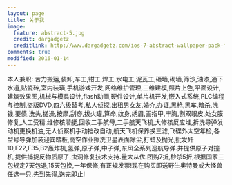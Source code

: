```yaml
---
layout: page
title: 关于我 
image:
  feature: abstract-5.jpg
  credit: dargadgetz
  creditlink: http://www.dargadgetz.com/ios-7-abstract-wallpaper-pack-for-iphone-5-and-ipod-touch-retina/
comments: true
modified: 2016-01-14
---
```

本人兼职: 苦力搬运,装卸,车工,钳工,焊工,水电工,泥瓦工,砸墙,砌墙,筛沙,油漆,通下水道,贴瓷砖,室内装璜,手机游戏开发,网络维护管理,三维建模,照片上色,平面设计,建筑效果图,机械与模具设计,flash动画,硬件设计,单片机开发,嵌入式系统,PLC编程与控制,盗版DVD,四六级替考,私人侦探,出租男女友,婚介,办证,黑枪,黑车,暗杀,洗钱,要债,洗头,搓澡,按摩,刮痧,拔火罐,算命,纹身,绣眉,画指甲,丰胸,割双眼皮,处女膜修复,人工受精,维修核潜艇,回收二手航母,二手航天飞机,大修核反应堆,拆洗导弹发动机更换机油,无人侦察机手动挡改自动,航天飞机保养换三滤,飞碟外太空年检,各型号导弹加装迎宾踏板,高空作业擦洗卫星表面除尘,打蜡及抛光,批发歼10,F22,F35,B2轰炸机,氢弹,原子弹,中子弹,东风全系列巡航导弹.并提供原子对撞机,提供捕捉反物质原子,虫洞修复技术支持.量大从优,团购7折,秒杀5折,根据国家三包规定7天包退,15天包换,一年保修,有正规发票!现在购买即送野生奥特曼或大怪兽任选一只,先到先得,送完即止!
